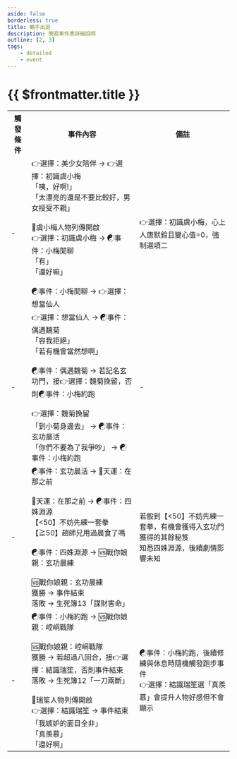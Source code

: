 ```yaml
---
aside: false
borderless: true
title: 鶴手出遊
description: 簡易事件表詳細說明
outline: [2, 3]
tags:
    - detailed
    - event
---
```


# {{ $frontmatter.title }}

<Table class="timeline-table">
    <tr class="timeline-header">
        <th>觸發條件</th>
        <th>事件內容</th>
        <th>備註</th>
    </tr>
	<tr>
		<td>-</td>
		<td>
			👉選擇：美少女陪伴 → 👉選擇：初識虞小梅 <br>
			<span title="性情+1、虞小梅+1、心相+5">「咦，好啊!」</span> <br>
			<span title="變心-1">「太漂亮的還是不要比較好，男女授受不親」 </span>  <br>
			<br>
			📖虞小梅人物列傳開啟<br>
			👉選擇：初識虞小梅 → ☯事件：小梅閒聊<br>
			<span title="虞小梅+1、心相+30、變心+3">「有」 </span> <br>
			<span title="修養+1、虞小梅+2">「還好嘛」 </span>  <br>
			<br>
			<span title="
記名飛天門：虞小梅+2
處世豪爽：虞小梅+1
			">☯事件：小梅閒聊 → 👉選擇：想當仙人 </span> <br>
		</td>
		<td>👉選擇：初識虞小梅，心上人唐默鈴且變心值=0，強制選項二</td>
	</tr>
	<tr>
		<td>-</td>
		<td>
			👉選擇：想當仙人 → ☯事件：偶遇魏菊 <br>
			<span title="心相-5">「容我拒絕」 </span> <br>
			<span title="心相-5">「若有機會當然想啊」 </span>  <br>
			<br>
			<span title="
處世<60：性情-1、修養+1
處世≧60：性情+1、虞小梅+1
			">☯事件：偶遇魏菊 → 若記名玄功門，接👉選擇：魏菊挽留，否則☯事件：小梅約跑 </span> <br>
			<br>
			👉選擇：魏菊挽留 <br>
			「到小菊身邊去」 → ☯事件：玄功晨活  <br>
			<span title="嘴力+1、道德-1、修養-1、性情+1、名聲-2、虞小梅+1、魏菊+1">「你們不要為了我爭吵」 → ☯事件：小梅約跑 </span>  <br>
		</td>
		<td>-</td>
	</tr>
	<tr>
		<td>-</td>
		<td>
			<span title="修養≧60：處世-1、魏菊+1">☯事件：玄功晨活 → 🎲天運：在那之前 </span> <br>
			<br>
			<span title="上限70、魏菊好感正向補正">🎲天運：在那之前  → ☯事件：四姝淵源</span> <br>
			<span title="
入門秘笈LV<1、道德≦60、處世≦60：嘴力+1、性情-1、魏菊+2
入門秘笈LV<1、修養 >40：魏菊+1
入門秘笈LV≧1：武學+2、剩餘入門秘笈擇一
入門秘笈LV≧4：處世+2、心相+20、剩餘入門秘笈擇一
			">【<50】不妨先練一套拳 </span> <br>
			<span title="
修養>40：魏菊+1
處世≧80：處世+1、魏菊-2、心相+10
處世<80：魏菊+2
修養+2、心相+20
			">【≧50】趙師兄用過晨食了嗎 </span> <br>
			<br>
			<span title="處世檢定≧60：魏菊+1">☯事件：四姝淵源 → 🆚戰你娘親：玄功晨練 </span> <br>
			<br>
			🆚戰你娘親：玄功晨練 <br>
			<span title="武學+4">獲勝 → 事件結束 </span> <br>
			落敗 → 生死簿13「謀財害命」 <br>
		</td>
		<td>
			若骰到【<50】不妨先練一套拳，有機會獲得入玄功門獲得的其餘秘笈 <br>
			知悉四姝淵源，後續劇情影響未知 <br>
		</td>
	</tr>
	<tr>
		<td>-</td>
		<td>
			<span title="心相+10">☯事件：小梅約跑 → 🆚戰你娘親：崆峒戰隊 </span> <br>
			<br>
			<span title="變心+2">🆚戰你娘親：崆峒戰隊 </span> <br>
			<span title="八回合內：性情+1、名聲+1、心相+30">獲勝 → 若超過八回合，接👉選擇：結識瑞笙，否則事件結束 </span> <br>
			落敗 → 生死簿12「一刀兩斷」 <br>
			<br>
			📖瑞笙人物列傳開啟<br>
			👉選擇：結識瑞笙 → 事件結束 <br>
			<span title="道德-1、心相-10、變心+4">「我嫉妒的面目全非」 </span>  <br>
			<span title="處世+1、瑞笙+1、變心-1">「真羨慕」 </span>  <br>
			<span title="
道德+1、修養+2、處世-1
學問≧45：福韞+1、瑞杏+1
			">「還好啊」 </span>  <br>
		</td>
		<td>
			☯事件：小梅約跑，後續修練與休息時隨機觸發跑步事件 <br>
			👉選擇：結識瑞笙選「真羨慕」會提升人物好感但不會顯示 <br>
		</td>
	</tr>
</table>